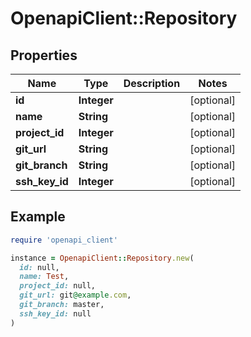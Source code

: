 # OpenapiClient::Repository

## Properties

| Name | Type | Description | Notes |
| ---- | ---- | ----------- | ----- |
| **id** | **Integer** |  | [optional] |
| **name** | **String** |  | [optional] |
| **project_id** | **Integer** |  | [optional] |
| **git_url** | **String** |  | [optional] |
| **git_branch** | **String** |  | [optional] |
| **ssh_key_id** | **Integer** |  | [optional] |

## Example

```ruby
require 'openapi_client'

instance = OpenapiClient::Repository.new(
  id: null,
  name: Test,
  project_id: null,
  git_url: git@example.com,
  git_branch: master,
  ssh_key_id: null
)
```

